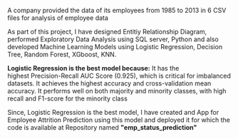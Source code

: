 A company provided the data of its employees from 1985 to 2013 in 6 CSV files for analysis of employee data

As part of this project, I have designed Entitiy Relationship Diagram, performed Exploratory Data Analysis using SQL server, Python and also developed Machine Learning Models using Logistic Regression, Decision Tree, Random Forest, XGboost, KNN.

**Logistic Regression is the best model because:**
It has the highest Precision-Recall AUC Score (0.925), which is critical for imbalanced datasets.
It achieves the highest accuracy and cross-validation mean accuracy.
It performs well on both majority and minority classes, with high recall and F1-score for the minority class

Since, Logistic Regression is the best model, I have created and App for Employee Attrition Prediction using this model and deployed it for which the code is available at Repository named **"emp_status_prediction"**
